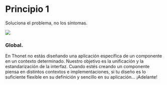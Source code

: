 # Principio 1

Soluciona el problema, no los síntomas.

<div class="">
  <img src="http://thonet.realized.es/doc/img/brand/principles/global.png"/>
</div>

<h3 class="big-title">Global.</h3>

En Thonet no estás diseñando una aplicación específica de un componente en un contexto determinado. Nuestro objetivo es la unificación y la estandarización de la interfaz. Cuando estés creando un componente piensa en distintos contextos e implementaciones, si tu diseño es lo suficiente flexible en su definición y sencillo en su aplicación... ¡Adelante!
